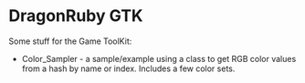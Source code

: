 # DragonRuby GTK

Some stuff for the Game ToolKit:

- Color_Sampler - a sample/example using a class to get RGB color values from a hash by name or index.  Includes a few color sets.

